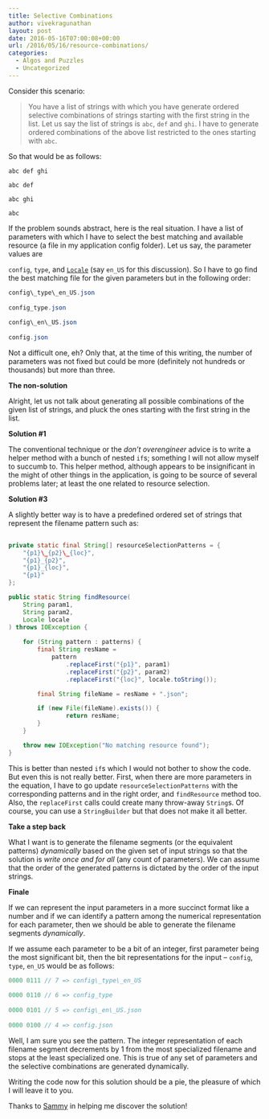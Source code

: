 ```yaml
---
title: Selective Combinations
author: vivekragunathan
layout: post
date: 2016-05-16T07:00:08+00:00
url: /2016/05/16/resource-combinations/
categories:
  - Algos and Puzzles
  - Uncategorized
---
```

Consider this scenario:

> You have a list of strings with which you have generate ordered selective combinations of strings starting with the first string in the list. Let us say the list of strings is `abc`, `def` and `ghi`. I have to generate ordered combinations of the above list restricted to the ones starting with `abc`. 

So that would be as follows:

```
abc def ghi

abc def

abc ghi

abc
```

<!--more-->

If the problem sounds abstract, here is the real situation. <!--more--> I have a list of parameters with which I have to select the best matching and available resource (a file in my application config folder). Let us say, the parameter values are 

`config`, `type`, and [`Locale`]() (say `en_US` for this discussion). So I have to go find the best matching file for the given parameters but in the following order:

```java
config\_type\_en_US.json
  
config_type.json
  
config\_en\_US.json
  
config.json
```

Not a difficult one, eh? Only that, at the time of this writing, the number of parameters was not fixed but could be more (definitely not hundreds or thousands) but more than three.

**The non-solution**

Alright, let us not talk about generating all possible combinations of the given list of strings, and pluck the ones starting with the first string in the list.

**Solution #1**

The conventional technique or the _don&#8217;t overengineer_ advice is to write a helper method with a bunch of nested `if`s; something I will not allow myself to succumb to. This helper method, although appears to be insignificant in the might of other things in the application, is going to be source of several problems later; at least the one related to resource selection.

**Solution #3**

A slightly better way is to have a predefined ordered set of strings that represent the filename pattern such as:

```java
  
private static final String[] resourceSelectionPatterns = { 
	"{p1}\_{p2}\_{loc}",
	"{p1}_{p2}",
	"{p1}_{loc}",
	"{p1}"
};

public static String findResource(
    String param1,
    String param2,
    Locale locale
) throws IOException {
    
	for (String pattern : patterns) {
		final String resName = 
			pattern
				.replaceFirst("{p1}", param1)    
				.replaceFirst("{p2}", param2)
				.replaceFirst("{loc}", locale.toString());

		final String fileName = resName + ".json";

		if (new File(fileName).exists()) {
				return resName;
		}
	}

	throw new IOException("No matching resource found");
}
```

This is better than nested `if`s which I would not bother to show the code. But even this is not really better. First, when there are more parameters in the equation, I have to go update `resourceSelectionPatterns` with the corresponding patterns and in the right order, and `findResource` method too. Also, the `replaceFirst` calls could create many throw-away `String`s. Of course, you can use a `StringBuilder` but that does not make it all better.

**Take a step back**

What I want is to generate the filename segments (or the equivalent patterns) _dynamically_ based on the given set of input strings so that the solution is _write once and for all_ (any count of parameters). We can assume that the order of the generated patterns is dictated by the order of the input strings.

**Finale**

If we can represent the input parameters in a more succinct format like a number and if we can identify a pattern among the numerical representation for each parameter, then we should be able to generate the filename segments _dynamically_.

If we assume each parameter to be a bit of an integer, first parameter being the most significant bit, then the bit representations for the input &#8211; `config`, `type`, `en_US` would be as follows:

```java
0000 0111 // 7 => config\_type\_en_US
  
0000 0110 // 6 => config_type
  
0000 0101 // 5 => config\_en\_US.json
  
0000 0100 // 4 => config.json
```

Well, I am sure you see the pattern. The integer representation of each filename segment decrements by 1 from the most specialized filename and stops at the least specialized one. This is true of any set of parameters and the selective combinations are generated dynamically.

Writing the code now for this solution should be a pie, the pleasure of which I will leave it to you.

Thanks to [Sammy](https://www.linkedin.com/in/azhaguthasan) in helping me discover the solution!